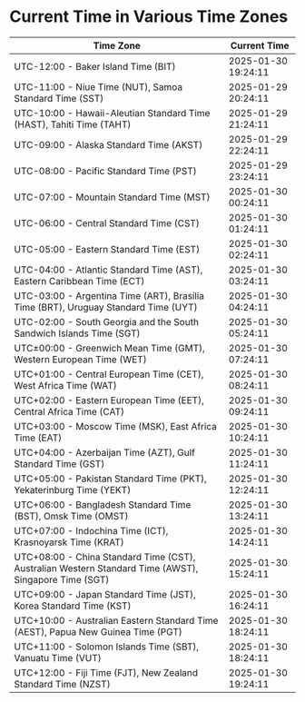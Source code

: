 # Current Time in Various Time Zones

| Time Zone | Current Time |
|-----------|--------------|
| UTC-12:00 - Baker Island Time (BIT) | 2025-01-30 19:24:11 |
| UTC-11:00 - Niue Time (NUT), Samoa Standard Time (SST) | 2025-01-29 20:24:11 |
| UTC-10:00 - Hawaii-Aleutian Standard Time (HAST), Tahiti Time (TAHT) | 2025-01-29 21:24:11 |
| UTC-09:00 - Alaska Standard Time (AKST) | 2025-01-29 22:24:11 |
| UTC-08:00 - Pacific Standard Time (PST) | 2025-01-29 23:24:11 |
| UTC-07:00 - Mountain Standard Time (MST) | 2025-01-30 00:24:11 |
| UTC-06:00 - Central Standard Time (CST) | 2025-01-30 01:24:11 |
| UTC-05:00 - Eastern Standard Time (EST) | 2025-01-30 02:24:11 |
| UTC-04:00 - Atlantic Standard Time (AST), Eastern Caribbean Time (ECT) | 2025-01-30 03:24:11 |
| UTC-03:00 - Argentina Time (ART), Brasília Time (BRT), Uruguay Standard Time (UYT) | 2025-01-30 04:24:11 |
| UTC-02:00 - South Georgia and the South Sandwich Islands Time (SGT) | 2025-01-30 05:24:11 |
| UTC±00:00 - Greenwich Mean Time (GMT), Western European Time (WET) | 2025-01-30 07:24:11 |
| UTC+01:00 - Central European Time (CET), West Africa Time (WAT) | 2025-01-30 08:24:11 |
| UTC+02:00 - Eastern European Time (EET), Central Africa Time (CAT) | 2025-01-30 09:24:11 |
| UTC+03:00 - Moscow Time (MSK), East Africa Time (EAT) | 2025-01-30 10:24:11 |
| UTC+04:00 - Azerbaijan Time (AZT), Gulf Standard Time (GST) | 2025-01-30 11:24:11 |
| UTC+05:00 - Pakistan Standard Time (PKT), Yekaterinburg Time (YEKT) | 2025-01-30 12:24:11 |
| UTC+06:00 - Bangladesh Standard Time (BST), Omsk Time (OMST) | 2025-01-30 13:24:11 |
| UTC+07:00 - Indochina Time (ICT), Krasnoyarsk Time (KRAT) | 2025-01-30 14:24:11 |
| UTC+08:00 - China Standard Time (CST), Australian Western Standard Time (AWST), Singapore Time (SGT) | 2025-01-30 15:24:11 |
| UTC+09:00 - Japan Standard Time (JST), Korea Standard Time (KST) | 2025-01-30 16:24:11 |
| UTC+10:00 - Australian Eastern Standard Time (AEST), Papua New Guinea Time (PGT) | 2025-01-30 18:24:11 |
| UTC+11:00 - Solomon Islands Time (SBT), Vanuatu Time (VUT) | 2025-01-30 18:24:11 |
| UTC+12:00 - Fiji Time (FJT), New Zealand Standard Time (NZST) | 2025-01-30 19:24:11 |
